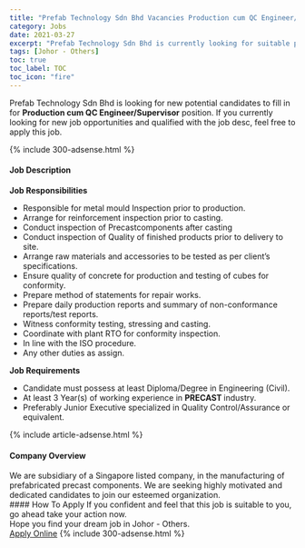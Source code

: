 ```yaml
---
title: "Prefab Technology Sdn Bhd Vacancies Production cum QC Engineer/Supervisor" 
category: Jobs 
date: 2021-03-27 
excerpt: "Prefab Technology Sdn Bhd is currently looking for suitable person to fill in the Production cum QC Engineer/Supervisor which based in Johor - Others" 
tags: [Johor - Others] 
toc: true 
toc_label: TOC 
toc_icon: "fire" 
--- 
```


<p>Prefab Technology Sdn Bhd is looking for new potential candidates to fill in for <b>Production cum QC Engineer/Supervisor</b> position. If you currently looking for new job opportunities and qualified with the job desc, feel free to apply this job.
</p>{% include 300-adsense.html %} 
<div><div><h4>Job Description</h4></div><div><div><span><div><p><strong>Job Responsibilities</strong></p><ul><li>Responsible for metal mould Inspection prior to production.</li><li>Arrange for reinforcement inspection prior to casting.</li><li>Conduct inspection of Precastcomponents after casting</li><li>Conduct inspection of Quality of finished products prior to delivery to site.</li><li>Arrange raw materials and accessories to be tested as per client&#8217;s specifications.</li><li>Ensure quality of concrete for production and testing of cubes for conformity.</li><li>Prepare method of statements for repair works.</li><li>Prepare daily production reports and summary of non-conformance reports/test reports.</li><li>Witness conformity testing, stressing and casting.</li><li>Coordinate with plant RTO for conformity inspection.</li><li>In line with the ISO procedure.</li><li>Any other duties as assign.</li></ul><p><strong>Job Requirements</strong></p><ul><li>Candidate must possess at least&#160;Diploma/Degree in Engineering (Civil).</li><li>At least&#160;3&#160;Year(s) of working experience in&#160;<strong>PRECAST </strong>industry.</li><li>Preferably Junior Executive specialized in Quality Control/Assurance or equivalent.</li></ul></div></span></div></div></div> 
{% include article-adsense.html %} 
<div><div><h4>Company Overview</h4></div><div><div><span><div><div>We are subsidiary of a&#160;Singapore listed company, in the manufacturing of prefabricated&#160;precast components. We are seeking highly motivated and dedicated candidates to join our esteemed organization.</div></div></span></div></div></div> 
#### How To Apply 
If you confident and feel that this job is suitable to you, go ahead take your action now. <br/> 
Hope you find your dream job in Johor - Others. <br/> 
<a href="https://www.jobstreet.com.my/en/job/production-cum-qc-engineer-supervisor-4517590?jobId=jobstreet-my-job-4517590&" class="btn btn--info" target="_blank" rel="nofollow noopenner">Apply Online</a> 
{% include 300-adsense.html %} 